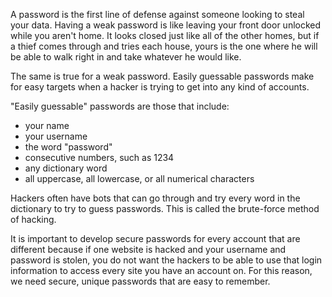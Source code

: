 A password is the first line of defense against someone looking to steal your data. Having a weak password is like leaving your front door unlocked while you aren't home. It looks closed just like all of the other homes, but if a thief comes through and tries each house, yours is the one where he will be able to walk right in and take whatever he would like.

The same is true for a weak password. Easily guessable passwords make for easy targets when a hacker is trying to get into any kind of accounts. 

"Easily guessable" passwords are those that include:
- your name
- your username
- the word "password"
- consecutive numbers, such as 1234
- any dictionary word
- all uppercase, all lowercase, or all numerical characters

Hackers often have bots that can go through and try every word in the dictionary to try to guess passwords. This is called the brute-force method of hacking.

It is important to develop secure passwords for every account that are different because if one website is hacked and your username and password is stolen, you do not want the hackers to be able to use that login information to access every site you have an account on. For this reason, we need secure, unique passwords that are easy to remember. 